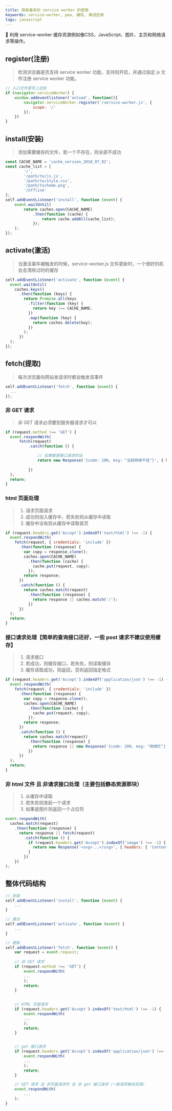 ```yaml
---
title: 简单基本的 service worker 的使用
keywords: service-worker, pwa, 缓存, 离线应用
tags: javascript
---
```


:racehorse:  利用 service-worker 缓存资源例如像CSS，JavaScript、图片、主页和网络请求等操作。
<!--more-->

## register(注册)

> 检测浏览器是否支持 service worker 功能，支持则开启，并通过指定 js 文件注册 service worker 功能。

```javascript
// 入口文件里写上这些
if (navigator.serviceWorker) {
    window.addeventlistener('onload', function(){
        navigator.serviceWorker.register('/service-worker.js', {
            scope: '/'
        });
    })
}
```

## install(安装)

> 添加需要缓存的文件，若一个不存在，则全部不成功

```javascript
const CACHE_NAME = 'cache_version_2018_07_02';
const cache_list = [
        '/',
        '/path/to/js.js',
        '/path/to/style.css',
        '/path/to/home.png',
        '/offline'
];
self.addEventListener('install', function (event) {
    event.waitUntil(
        return caches.open(CACHE_NAME)
            .then(function (cache) {
                return cache.addAll(cache_list);
            });
    );
});
```


## activate(激活)

> 当激活事件被触发的时候，service-worker.js 文件更新时，一个很好的机会去清除过时的缓存

```javascript
self.addEventListener('activate', function (event) {
  event.waitUntil(
    caches.keys()
      .then(function (keys) {
        return Promise.all(keys
          .filter(function (key) {
            return key !== CACHE_NAME;
          })
          .map(function (key) {
            return caches.delete(key);
          })
        );
      })
  );
});
```

## fetch(提取)

> 每次浏览器向网站发请求时都会触发该事件

```javascript
self.addEventListener('fetch', function (event) {
  ...
});
```

### 非 GET 请求

> 非 GET 请求必须要到服务器请求才可以

```javascript
if (request.method !== 'GET') {
  event.respondWith(
      fetch(request)
          .catch(function () {

              // 如果都是接口请求的话
              return new Response('{code: 200, msg: "当前网络不佳"}', { headers: { 'Content-Type': 'application/json' }})
              
          })
  );
  return;
}
```

### html 页面处理

> 1. 请求页面请求 <br>
> 2. 成功则加入缓存中，若失败则从缓存中读取 <br>
> 3. 缓存中没有则从缓存中读取首页 <br>

```javascript
if (request.headers.get('Accept').indexOf('text/html') !== -1) {
  event.respondWith(
    fetch(request, { credentials: 'include' })
      .then(function (response) {
        var copy = response.clone();
        caches.open(CACHE_NAME)
          .then(function (cache) {
            cache.put(request, copy);
          });
        return response;
      })
      .catch(function () {
        return caches.match(request)
          .then(function (response) {
            return response || caches.match('/');
          })
      })
  );
  return;
}
```

### 接口请求处理【简单的查询接口还好，一些 post 请求不建议使用缓存】

> 1. 请求接口 <br>
> 2. 若成功，则缓存接口，若失败，则读取缓存 <br>
> 3. 缓存读取成功，则返回，否则返回指定格式 <br>

```javascript
if (request.headers.get('Accept').indexOf('application/json') !== -1) {
  event.respondWith(
    fetch(request, { credentials: 'include' })
      .then(function (response) {
        var copy = response.clone();
        caches.open(CACHE_NAME)
          .then(function (cache) {
            cache.put(request, copy);
          });
        return response;
      })
      .catch(function () {
        return caches.match(request)
          .then(function (response) {
            return response || new Response('{code: 200, msg: "网络忙"}', { headers: { 'Content-Type': 'application/json' }});
          })
      })
  );
  return;
}
```

### 非 html 文件 且 非请求接口处理（主要包括静态资源那块）

> 1. 从缓存中读取 <br>
> 2. 若失败则发起一个请求 <br>
> 3. 如果是图片则返回一个占位符 <br>

```javascript
event.respondWith(
  caches.match(request)
    .then(function (response) {
      return response || fetch(request)
        .catch(function () {
          if (request.headers.get('Accept').indexOf('image') !== -1) {
            return new Response('<svg>...</svg>', { headers: { 'Content-Type': 'image/svg+xml' }});
          }
        })
    })
);
```

## 整体代码结构

```javascript
// 安装
self.addEventListener('install', function (event) {
    ...
}

// 激活
self.addEventListener('activate', function (event) {
    ...
}

// 提取
self.addEventListener('fetch', function (event) {
    var request = event.request;
    
    // 非 GET 请求
    if (request.method !== 'GET') {
        event.respondWith(
        ... 
        );
        return;
    }
    

    // HTML 页面请求
    if (request.headers.get('Accept').indexOf('text/html') !== -1) {
        event.respondWith(
        ...
        );
        return;
    }


    // get 接口请求
    if (request.headers.get('Accept').indexOf('application/json') !== -1) {
        event.respondWith(
        ...
        );
        return;
    }

    // GET 请求 且 非页面请求时 且 非 get 接口请求（一般请求静态资源）
    event.respondWith(
        ...
    );
}

```